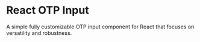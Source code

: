 # React OTP Input

A simple fully customizable OTP input component for React that focuses on versatility and robustness.
